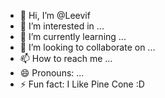 - 👋 Hi, I’m @Leevif
- 👀 I’m interested in ...
- 🌱 I’m currently learning ...
- 💞️ I’m looking to collaborate on ...
- 📫 How to reach me ...
- 😄 Pronouns: ...
- ⚡ Fun fact: I Like Pine Cone :D

<!---
Leevif/Leevif is a ✨ special ✨ repository because its `README.md` (this file) appears on your GitHub profile.
You can click the Preview link to take a look at your changes.
--->
